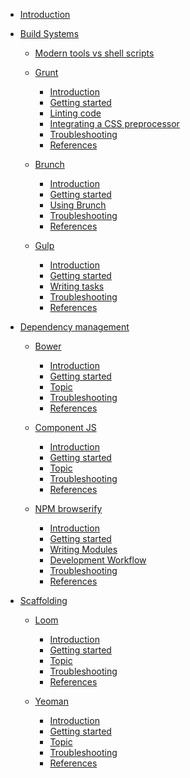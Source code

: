 * [Introduction](/introduction.md)

* [Build Systems]()
  * [Modern tools vs shell scripts](/build-systems/modern-tools-vs-shell-scripts.md)
  * [Grunt]()
    * [Introduction](/build-systems/grunt/introduction.md)
    * [Getting started](/build-systems/grunt/getting-started.md)
    * [Linting code](/build-systems/grunt/linter.md)
    * [Integrating a CSS preprocessor](/build-systems/grunt/sass.md)
    * [Troubleshooting](/build-systems/grunt/troubleshooting.md)
    * [References](/build-systems/grunt/references.md)

  * [Brunch]() 
    * [Introduction](/build-systems/brunch/introduction.md)
    * [Getting started](/build-systems/brunch/getting-started.md)
    * [Using Brunch](/build-systems/brunch/using-brunch.md)
    * [Troubleshooting](/build-systems/brunch/troubleshooting.md)
    * [References](/build-systems/brunch/references.md)

  * [Gulp]()
    * [Introduction](/build-systems/gulp/introduction.md)
    * [Getting started](/build-systems/gulp/getting-started.md)
    * [Writing tasks](/build-systems/gulp/writing-tasks.md)
    * [Troubleshooting](/build-systems/gulp/troubleshooting.md)
    * [References](/build-systems/gulp/references.md)

* [Dependency management]()
  * [Bower]()
    * [Introduction](/dependency-management/bower/introduction.md)
    * [Getting started](/dependency-management/bower/getting-started.md)
    * [Topic](/dependency-management/bower/bower-topic-1.md)
    * [Troubleshooting](/dependency-management/bower/troubleshooting.md)
    * [References](/dependency-management/bower/references.md)
  
  * [Component JS]()
    * [Introduction](/dependency-management/componentjs/introduction.md)
    * [Getting started](/dependency-management/componentjs/getting-started.md)
    * [Topic](/dependency-management/componentjs/componentjs-topic-1.md)
    * [Troubleshooting](/dependency-management/componentjs/troubleshooting.md)
    * [References](/dependency-management/componentjs/references.md)
  
  * [NPM browserify]()
    * [Introduction](/dependency-management/npm-browserify/introduction.md)
    * [Getting started](/dependency-management/npm-browserify/getting-started.md)
    * [Writing Modules](/dependency-management/npm-browserify/writing-modules.md)
    * [Development Workflow](/dependency-management/npm-browserify/development-workflow.md)
    * [Troubleshooting](/dependency-management/npm-browserify/troubleshooting.md)
    * [References](/dependency-management/npm-browserify/references.md)

* [Scaffolding]()
  * [Loom]()
    * [Introduction](/scaffolding/loom/introduction.md)
    * [Getting started](/scaffolding/loom/getting-started.md)
    * [Topic](/scaffolding/loom/loom-topic-1.md)
    * [Troubleshooting](/scaffolding/loom/troubleshooting.md)
    * [References](/scaffolding/loom/references.md)
  
  * [Yeoman]()
    * [Introduction](/scaffolding/yeoman/introduction.md)
    * [Getting started](/scaffolding/yeoman/getting-started.md)
    * [Topic](/scaffolding/yeoman/yeoman-topic-1.md)
    * [Troubleshooting](/scaffolding/yeoman/troubleshooting.md)
    * [References](/scaffolding/yeoman/references.md)
